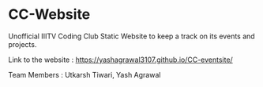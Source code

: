 # CC-Website
Unofficial IIITV Coding Club Static Website to keep a track on its events and projects.

Link to the website :  https://yashagrawal3107.github.io/CC-eventsite/

Team Members : Utkarsh Tiwari,
               Yash Agrawal
